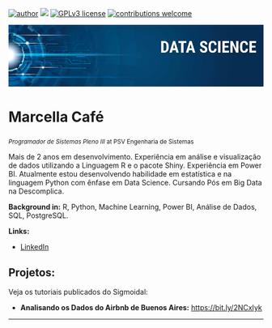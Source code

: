 [![author](https://img.shields.io/badge/author-carlosfab-red.svg)](https://www.linkedin.com/in/carlosfab) [![](https://img.shields.io/badge/python-3.7+-blue.svg)](https://www.python.org/downloads/release/python-365/) [![GPLv3 license](https://img.shields.io/badge/License-GPLv3-blue.svg)](http://perso.crans.org/besson/LICENSE.html) [![contributions welcome](https://img.shields.io/badge/contributions-welcome-brightgreen.svg?style=flat)](https://github.com/carlosfab/data_science/issues)

<p align="center">
  <img src="banner.png" >
</p>

# Marcella Café

<sub>_Programador de Sistemas Pleno III_ at PSV Engenharia de Sistemas</sub>

Mais de 2 anos em desenvolvimento.
Experiência em análise e visualização de dados utilizando a Linguagem R e o pacote Shiny.
Experiência em Power BI.
Atualmente estou desenvolvendo habilidade em estatística e na linguagem Python com ênfase em Data Science.
Cursando Pós em Big Data na Descomplica.

**Background in:** R, Python, Machine Learning, Power BI, Análise de Dados, SQL, PostgreSQL.

**Links:**

- [LinkedIn](https://www.linkedin.com/in/marcella-café)

## Projetos:

Veja os tutoriais publicados do Sigmoidal:

- **Analisando os Dados do Airbnb de Buenos Aires:** https://bit.ly/2NCxIyk

---
